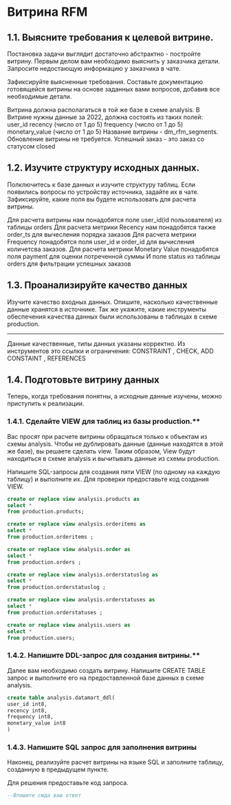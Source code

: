 # Витрина RFM

## 1.1. Выясните требования к целевой витрине.

Постановка задачи выглядит достаточно абстрактно - постройте витрину. Первым делом вам необходимо выяснить у заказчика детали. Запросите недостающую информацию у заказчика в чате.

Зафиксируйте выясненные требования. Составьте документацию готовящейся витрины на основе заданных вами вопросов, добавив все необходимые детали.

Витрина должна располагаться в той же базе в схеме analysis.
В Витрине нужны данные за 2022, должна состоять из таких полей:
user_id
recency (число от 1 до 5)
frequency (число от 1 до 5)
monetary_value (число от 1 до 5)
Название витрины - dm_rfm_segments. Обновление витрины не требуется.
Успешный заказ - это заказ со статусом closed



## 1.2. Изучите структуру исходных данных.

Полключитесь к базе данных и изучите структуру таблиц.
Если появились вопросы по устройству источника, задайте их в чате.
Зафиксируйте, какие поля вы будете использовать для расчета витрины.

Для расчета витрины нам понадобятся поле user_id(id пользователя) из таблицы orders
Для расчета метрики Recency нам понадобятся также order_ts для вычесления порядка заказов
Для расчета метрики Frequency понадобятся поля user_id и order_id для вычисления количетсва заказов.
Для расчета метрики Monetary Value понадобятся поля payment для оценки потреченной суммы
И поле status из таблицы orders для фильтрации успешных заказов


## 1.3. Проанализируйте качество данных

Изучите качество входных данных. Опишите, насколько качественные данные хранятся в источнике. Так же укажите, какие инструменты обеспечения качества данных были использованы в таблицах в схеме production.

-----------

Данные качественные, типы данных указаны корректно.
Из инструментов это ссылки и ограничения:
CONSTRAINT , CHECK, ADD CONSTAINT , REFERENCES

## 1.4. Подготовьте витрину данных

Теперь, когда требования понятны, а исходные данные изучены, можно приступить к реализации.

### 1.4.1. Сделайте VIEW для таблиц из базы production.**

Вас просят при расчете витрины обращаться только к объектам из схемы analysis. Чтобы не дублировать данные (данные находятся в этой же базе), вы решаете сделать view. Таким образом, View будут находиться в схеме analysis и вычитывать данные из схемы production. 

Напишите SQL-запросы для создания пяти VIEW (по одному на каждую таблицу) и выполните их. Для проверки предоставьте код создания VIEW.

```SQL
create or replace view analysis.products as
select *
from production.products;

create or replace view analysis.orderitems as
select *
from production.orderitems ;

create or replace view analysis.order as
select *
from production.orders ;

create or replace view analysis.orderstatuslog as
select *
from production.orderstatuslog ;

create or replace view analysis.orderstatuses as
select *
from production.orderstatuses ;

create or replace view analysis.users as
select *
from production.users;
```

### 1.4.2. Напишите DDL-запрос для создания витрины.**

Далее вам необходимо создать витрину. Напишите CREATE TABLE запрос и выполните его на предоставленной базе данных в схеме analysis.

```SQL
create table analysis.datamart_ddl(
user_id int8,
recency int8,
frequency int8,
monetary_value int8
)

```

### 1.4.3. Напишите SQL запрос для заполнения витрины

Наконец, реализуйте расчет витрины на языке SQL и заполните таблицу, созданную в предыдущем пункте.

Для решения предоставьте код запроса.

```SQL
--Впишите сюда ваш ответ


```



